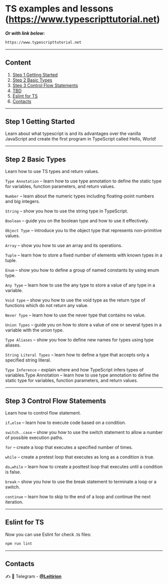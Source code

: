# TS examples and lessons (https://www.typescripttutorial.net)
___Or with link below:___
```bash
https://www.typescripttutorial.net
```
---------
## Content
1. [Step 1 Getting Started](#Step-1-Getting-Started)
2. [Step 2 Basic Types](#Step-2-Basic-Types)
3. [Step 3 Control Flow Statements](#Step-3-Control-Flow-Statements)
4. [TBD](#TBD)
5. [Eslint for TS](#Eslint-for-TS)
6. [Contacts](#Contacts)

---------
<!-- toc -->
## Step 1 Getting Started

Learn about what typescript is and its advantages over the vanilla JavaScript and create the first program in TypeScript called Hello, World!

---------
<!-- toc -->
## Step 2 Basic Types

Learn how to use TS types and return values.

```Type Annotation``` – learn how to use type annotation to define the static type for variables, function parameters, and return values.

```Number``` – learn about the numeric types including floating-point numbers and big integers.

```String``` – show you how to use the string type in TypeScript.

```Boolean``` – guide you on the boolean type and how to use it effectively.

```Object Type``` – introduce you to the object type that represents non-primitive values.

```Array``` – show you how to use an array and its operations.

```Tuple``` – learn how to store a fixed number of elements with known types in a tuple.

```Enum``` – show you how to define a group of named constants by using enum type.

```Any Type``` – learn how to use the any type to store a value of any type in a variable.

```Void type``` – show you how to use the void type as the return type of functions which do not return any value.

```Never Type``` – learn how to use the never type that contains no value.

```Union Types``` – guide you on how to store a value of one or several types in a variable with the union type.

```Type Aliases``` – show you how to define new names for types using type aliases.

```String Literal Types``` – learn how to define a type that accepts only a specified string literal.

```Type Inference``` – explain where and how TypeScript infers types of variables.Type Annotation – learn how to use type annotation to define the static type for variables, function parameters, and return values.

---------
<!-- toc -->
## Step 3 Control Flow Statements

Learn how to control flow statement.

```if…else``` – learn how to execute code based on a condition.

```switch..case``` – show you how to use the switch statement to allow a number of possible execution paths.

```for``` – create a loop that executes a specified number of times.

```while``` – create a pretest loop that executes as long as a condition is true.

```do…while``` – learn how to create a posttest loop that executes until a condition is false.

```break``` – show you how to use the break statement to terminate a loop or a switch.

```continue``` – learn how to skip to the end of a loop and continue the next iteration.

---------
<!-- toc -->
## Eslint for TS

Now you can use Eslint for check .ts files:
```bash
npm run lint
```
---------

## Contacts
:writing_hand: :iphone: Telegram - [**@Leitirion**](https://t.me/leitirion)